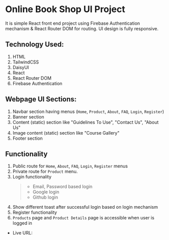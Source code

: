 # Online Book Shop UI Project

It is simple React front end project using Firebase Authentication mechanism & React Router DOM for routing. UI design is fully responsive.

## Technology Used:

1. HTML
2. TailwindCSS
3. DaisyUI
4. React
5. React Router DOM
6. Firebase Authentication

## Webpage UI Sections:

1. Navbar section having menus (`Home`, `Product`, `About`, `FAQ`, `Login`, `Register`)
2. Banner section
3. Content (static) section like "Guidelines To Use", "Contact Us", "About Us"
4. Image content (static) section like "Course Gallery"
5. Footer section

## Functionality

1. Public route for `Home`, `About`, `FAQ`, `Login`, `Register` menus
2. Private route for `Product` menu.
3. Login functionality
    > - Email, Password based login
    > - Google login
    > - Github login
4. Show different toast after successful login based on login mechanism
5. Register functionality
6. `Products` page and `Product Details` page is accessible when user is logged in

-   Live URL: 
